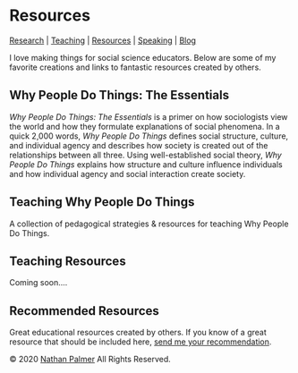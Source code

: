 # Resources

[Research](https://ishimby.github.io/natepalmer/research.html) | [Teaching](https://ishimby.github.io/natepalmer/teaching.html) | [Resources](https://ishimby.github.io/natepalmer/resources.html) | [Speaking](https://ishimby.github.io/natepalmer/speaking.html) | [Blog](https://ishimby.github.io/natepalmer/blog.html)


I love making things for social science educators. Below are some of my favorite creations and links to fantastic resources created by others. 

## Why People Do Things: The Essentials

_Why People Do Things: The Essentials_ is a primer on how sociologists view the world and how they formulate explanations of social phenomena. In a quick 2,000 words, _Why People Do Things_ defines social structure, culture, and individual agency and describes how society is created out of the relationships between all three. Using well-established social theory, _Why People Do Things_ explains how structure and culture influence individuals and how individual agency and social interaction create society. 

## Teaching Why People Do Things

A collection of pedagogical strategies & resources for teaching Why People Do Things. 

## Teaching Resources

Coming soon.... <!-- [Blog roll of most 2-3 most recent blog posts with tag resource.] -->

## Recommended Resources

Great educational resources created by others. If you know of a great resource that should be included here, [send me your recommendation](https://ishimby.github.io/natepalmer/contact.html). 

© 2020 [Nathan Palmer](https://ishimby.github.io/natepalmer/about.html) All Rights Reserved.